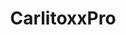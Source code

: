 ---
title: CarlitoxxPro
has_children: true
layout: default
redirect_to: https://hack-xpon.github.io/ont-carlitoxxpro
---